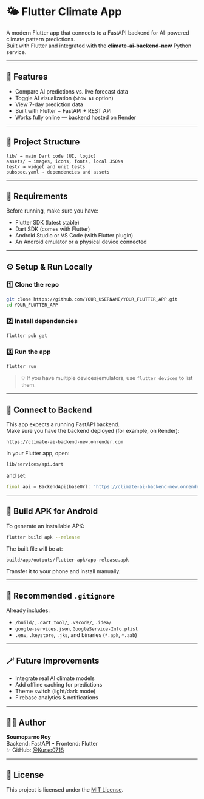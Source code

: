 # 🌤️ Flutter Climate App

A modern Flutter app that connects to a FastAPI backend for AI-powered climate pattern predictions.  
Built with Flutter and integrated with the **climate-ai-backend-new** Python service.

---

## 🚀 Features
- Compare AI predictions vs. live forecast data  
- Toggle AI visualization (`Show AI` option)  
- View 7-day prediction data  
- Built with Flutter + FastAPI + REST API  
- Works fully online — backend hosted on Render  

---

## 🧩 Project Structure
```
lib/ → main Dart code (UI, logic)
assets/ → images, icons, fonts, local JSONs
test/ → widget and unit tests
pubspec.yaml → dependencies and assets
```

---

## 🧠 Requirements
Before running, make sure you have:
- Flutter SDK (latest stable)
- Dart SDK (comes with Flutter)
- Android Studio or VS Code (with Flutter plugin)
- An Android emulator or a physical device connected

---

## ⚙️ Setup & Run Locally

### 1️⃣ Clone the repo
```bash
git clone https://github.com/YOUR_USERNAME/YOUR_FLUTTER_APP.git
cd YOUR_FLUTTER_APP
```

### 2️⃣ Install dependencies
```bash
flutter pub get
```

### 3️⃣ Run the app
```bash
flutter run
```

> 💡 If you have multiple devices/emulators, use `flutter devices` to list them.

---

## 🔌 Connect to Backend

This app expects a running FastAPI backend.  
Make sure you have the backend deployed (for example, on Render):

```
https://climate-ai-backend-new.onrender.com
```

In your Flutter app, open:
```
lib/services/api.dart
```

and set:
```dart
final api = BackendApi(baseUrl: 'https://climate-ai-backend-new.onrender.com');
```

---

## 🧱 Build APK for Android

To generate an installable APK:
```bash
flutter build apk --release
```

The built file will be at:
```
build/app/outputs/flutter-apk/app-release.apk
```

Transfer it to your phone and install manually.

---

## 🧹 Recommended `.gitignore`
Already includes:
- `/build/`, `.dart_tool/`, `.vscode/`, `.idea/`
- `google-services.json`, `GoogleService-Info.plist`
- `.env`, `.keystore`, `.jks`, and binaries (`*.apk`, `*.aab`)

---

## 🪄 Future Improvements
- Integrate real AI climate models  
- Add offline caching for predictions  
- Theme switch (light/dark mode)  
- Firebase analytics & notifications  

---

## 🧑‍💻 Author
**Soumoparno Roy**  
Backend: FastAPI • Frontend: Flutter  
✨ GitHub: [@Kurse0718](https://github.com/Kurse0718)

---

## 📝 License
This project is licensed under the [MIT License](LICENSE).
